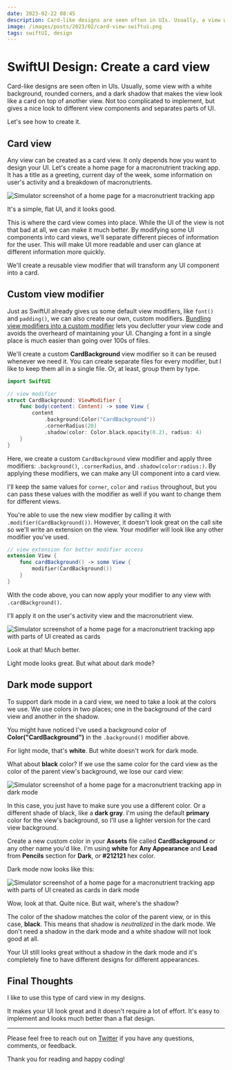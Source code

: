 ```yaml
---
date: 2023-02-22 08:45
description: Card-like designs are seen often in UIs. Usually, a view with a white background, rounded corners, and a dark shadow that makes the view look like a card on top of another view. It gives a nice look to different view components and separates parts of UI.
image: /images/posts/2023/02/card-view-swiftui.png
tags: swiftUI, design 
---
```


# SwiftUI Design: Create a card view

Card-like designs are seen often in UIs. Usually, some view with a white background, rounded corners, and a dark shadow that makes the view look like a card on top of another view. Not too complicated to implement, but gives a nice look to different view components and separates parts of UI. 

Let's see how to create it.

## Card view

Any view can be created as a card view. It only depends how you want to design your UI. Let's create a home page for a macronutrient tracking app. It has a title as a greeting, current day of the week, some information on user's activity and a breakdown of macronutrients.

![Simulator screenshot of a home page for a macronutrient tracking app](https://www.danijelavrzan.com/images/posts/2023/02/card-view-swiftui-01.png "Simulator screenshot of a home page for a macronutrient tracking app")

It's a simple, flat UI, and it looks good. 

This is where the card view comes into place. While the UI of the view is not that bad at all, we can make it much better. By modifying some UI components into card views, we'll separate different pieces of information for the user. This will make UI more readable and user can glance at different information more quickly.

We'll create a reusable view modifier that will transform any UI component into a card.

## Custom view modifier

Just as SwiftUI already gives us some default view modifiers, like `font()` and `padding()`, we can also create our own, custom modifiers. [Bundling view modifiers into a custom modifier](https://developer.apple.com/documentation/swiftui/reducing-view-modifier-maintenance) lets you declutter your view code and avoids the overheard of maintaining your UI. Changing a font in a single place is much easier than going over 100s of files.

We'll create a custom **CardBackground** view modifier so it can be reused whenever we need it. You can create separate files for every modifier, but I like to keep them all in a single file. Or, at least, group them by type. 

```swift
import SwiftUI

// view modifier
struct CardBackground: ViewModifier {
    func body(content: Content) -> some View {
        content
            .background(Color("CardBackground"))
            .cornerRadius(20)
            .shadow(color: Color.black.opacity(0.2), radius: 4)
    }
}
```

Here, we create a custom `CardBackground` view modifier and apply three modifiers: `.background()`, `.cornerRadius`, and `.shadow(color:radius:)`. By applying these modifiers, we can make any UI component into a card view.

I'll keep the same values for `corner`, `color` and `radius` throughout, but you can pass these values with the modifier as well if you want to change them for different views.

You're able to use the new view modifier by calling it with `.modifier(CardBackground())`. However, it doesn't look great on the call site so we'll write an extension on the view. Your modifier will look like any other modifier you've used.

```swift
// view extension for better modifier access
extension View {
    func cardBackground() -> some View {
        modifier(CardBackground())
    }
}
```

With the code above, you can now apply your modifier to any view with `.cardBackground()`. 

I'll apply it on the user's activity view and the macronutrient view. 

![Simulator screenshot of a home page for a macronutrient tracking app with parts of UI created as cards](https://www.danijelavrzan.com/images/posts/2023/02/card-view-swiftui-02.png "Simulator screenshot of a home page for a macronutrient tracking app with parts of UI created as cards")

Look at that! Much better.

Light mode looks great. But what about dark mode? 

## Dark mode support

To support dark mode in a card view, we need to take a look at the colors we use. We use colors in two places; one in the background of the card view and another in the shadow.  

You might have noticed I've used a background color of **Color("CardBackground")** in the `.background()` modifier above. 

For light mode, that's **white**. But white doesn't work for dark mode. 

What about **black** color? If we use the same color for the card view as the color of the parent view's background, we lose our card view:

![Simulator screenshot of a home page for a macronutrient tracking app in dark mode](https://www.danijelavrzan.com/images/posts/2023/02/card-view-swiftui-03.png "Simulator screenshot of a home page for a macronutrient tracking app in dark mode")

In this case, you just have to make sure you use a different color. Or a different shade of black, like a **dark gray**. I'm using the default **primary** color for the view's background, so I'll use a lighter version for the card view background.  

Create a new custom color in your **Assets** file called **CardBackground** or any other name you'd like. I'm using **white** for **Any Appearance** and **Lead** from **Pencils** section for **Dark**, or **#212121** hex color.

Dark mode now looks like this:

![Simulator screenshot of a home page for a macronutrient tracking app with parts of UI created as cards in dark mode](https://www.danijelavrzan.com/images/posts/2023/02/card-view-swiftui-04.png "Simulator screenshot of a home page for a macronutrient tracking app with parts of UI created as cards in dark mode")

Wow, look at that. Quite nice. But wait, where's the shadow?

The color of the shadow matches the color of the parent view, or in this case, **black**. This means that shadow is *neutralized* in the dark mode. We don't need a shadow in the dark mode and a white shadow will not look good at all. 

Your UI still looks great without a shadow in the dark mode and it's completely fine to have different designs for different appearances. 

## Final Thoughts

I like to use this type of card view in my designs. 

It makes your UI look great and it doesn't require a lot of effort. It's easy to implement and looks much better than a flat design.

***

Please feel free to reach out on [Twitter](https://twitter.com/dvrzan) if you have any questions, comments, or feedback.

Thank you for reading and happy coding!

